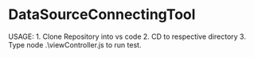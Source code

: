 # DataSourceConnectingTool

USAGE: 1. Clone Repository into vs code
       2. CD to respective directory
       3. Type node .\viewController.js to run test.

